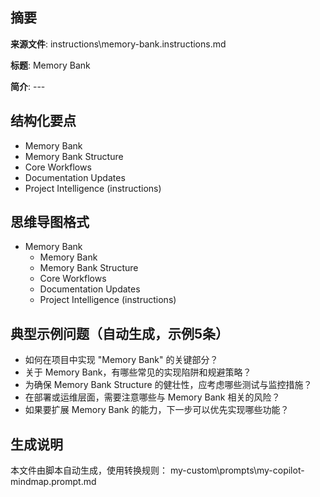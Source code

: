 ## 摘要

**来源文件**: instructions\memory-bank.instructions.md

**标题**: Memory Bank

**简介**: ---

## 结构化要点

- Memory Bank
- Memory Bank Structure
- Core Workflows
- Documentation Updates
- Project Intelligence (instructions)

## 思维导图格式

- Memory Bank
  - Memory Bank
  - Memory Bank Structure
  - Core Workflows
  - Documentation Updates
  - Project Intelligence (instructions)

## 典型示例问题（自动生成，示例5条）

- 如何在项目中实现 "Memory Bank" 的关键部分？
- 关于 Memory Bank，有哪些常见的实现陷阱和规避策略？
- 为确保 Memory Bank Structure 的健壮性，应考虑哪些测试与监控措施？
- 在部署或运维层面，需要注意哪些与 Memory Bank 相关的风险？
- 如果要扩展 Memory Bank 的能力，下一步可以优先实现哪些功能？

## 生成说明

本文件由脚本自动生成，使用转换规则： my-custom\prompts\my-copilot-mindmap.prompt.md
